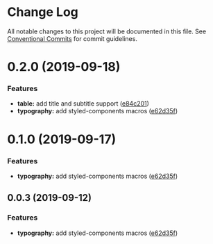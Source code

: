 # Change Log

All notable changes to this project will be documented in this file.
See [Conventional Commits](https://conventionalcommits.org) for commit guidelines.

# 0.2.0 (2019-09-18)


### Features

* **table:** add title and subtitle support ([e84c201](https://github.com/synerise/synerise-design/commit/e84c201))
* **typography:** add styled-components macros ([e62d35f](https://github.com/synerise/synerise-design/commit/e62d35f))





# 0.1.0 (2019-09-17)


### Features

* **typography:** add styled-components macros ([e62d35f](https://github.com/synerise/synerise-design/commit/e62d35f))





## 0.0.3 (2019-09-12)


### Features

* **typography:** add styled-components macros ([e62d35f](https://github.com/synerise/synerise-design/commit/e62d35f))
